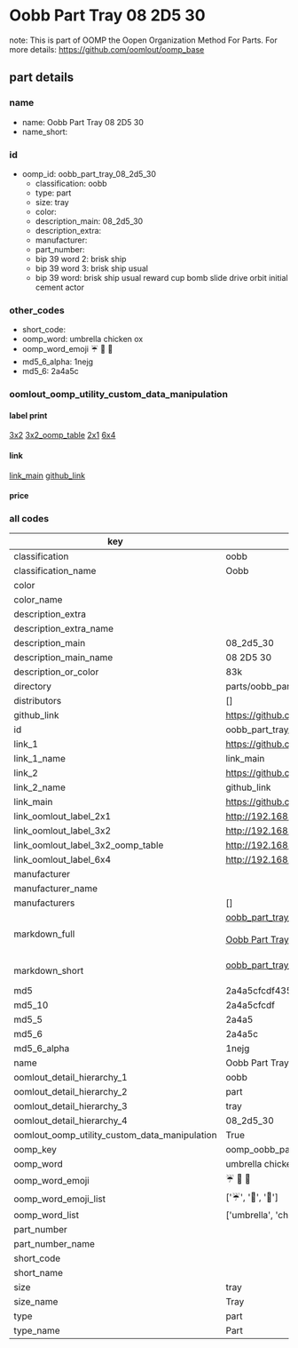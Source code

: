 # Oobb Part Tray 08 2D5 30  

note: This is part of OOMP the Oopen Organization Method For Parts. For more details: https://github.com/oomlout/oomp_base

##  part details





### name
* name: Oobb Part Tray 08 2D5 30
* name_short: 
### id
* oomp_id: oobb_part_tray_08_2d5_30
  * classification: oobb
  * type: part
  * size: tray
  * color: 
  * description_main: 08_2d5_30
  * description_extra: 
  * manufacturer: 
  * part_number: 
  * bip 39 word 2: brisk ship
  * bip 39 word 3: brisk ship usual
  * bip 39 word: brisk ship usual reward cup bomb slide drive orbit initial cement actor

### other_codes
* short_code: 
* oomp_word: umbrella chicken ox
* oomp_word_emoji :umbrella: :chicken: :ox:
* md5_6_alpha: 1nejg
* md5_6: 2a4a5c






### oomlout_oomp_utility_custom_data_manipulation
#### label print
[3x2](http://192.168.1.245:1112/?label=oomp%201nejg)
[3x2_oomp_table](http://192.168.1.107:1112/?label=oomp%201nejg)
[2x1](http://192.168.1.242:1112/?label=oomp%201nejg)
[6x4](http://192.168.1.55:1112/?label=oomp%201nejg)    

#### link

[link_main](https://github.com/oomlout/oomlout_oomp_current_version_messy/tree/main/parts/oobb_part_tray_08_2d5_30) [github_link](https://github.com/oomlout/oomlout_oomp_part_src/tree/main/parts/oobb_part_tray_08_2d5_30)                             

#### price







### all codes 
| key | value |  
| --- | --- |  
| classification | oobb |  
| classification_name | Oobb |  
| color |  |  
| color_name |  |  
| description_extra |  |  
| description_extra_name |  |  
| description_main | 08_2d5_30 |  
| description_main_name | 08 2D5 30 |  
| description_or_color | 83k |  
| directory | parts/oobb_part_tray_08_2d5_30 |  
| distributors | [] |  
| github_link | https://github.com/oomlout/oomlout_oomp_part_src/tree/main/parts/oobb_part_tray_08_2d5_30 |  
| id | oobb_part_tray_08_2d5_30 |  
| link_1 | https://github.com/oomlout/oomlout_oomp_current_version_messy/tree/main/parts/oobb_part_tray_08_2d5_30 |  
| link_1_name | link_main |  
| link_2 | https://github.com/oomlout/oomlout_oomp_part_src/tree/main/parts/oobb_part_tray_08_2d5_30 |  
| link_2_name | github_link |  
| link_main | https://github.com/oomlout/oomlout_oomp_current_version_messy/tree/main/parts/oobb_part_tray_08_2d5_30 |  
| link_oomlout_label_2x1 | http://192.168.1.242:1112/?label=oomp%201nejg |  
| link_oomlout_label_3x2 | http://192.168.1.245:1112/?label=oomp%201nejg |  
| link_oomlout_label_3x2_oomp_table | http://192.168.1.107:1112/?label=oomp%201nejg |  
| link_oomlout_label_6x4 | http://192.168.1.55:1112/?label=oomp%201nejg |  
| manufacturer |  |  
| manufacturer_name |  |  
| manufacturers | [] |  
| markdown_full | [oobb_part_tray_08_2d5_30](https://github.com/oomlout/oomlout_oomp_current_version_messy/tree/main/parts/oobb_part_tray_08_2d5_30)<br>[](https://github.com/oomlout/oomlout_oomp_current_version_messy/tree/main/parts/oobb_part_tray_08_2d5_30)<br>[Oobb Part Tray 08 2D5 30](https://github.com/oomlout/oomlout_oomp_current_version_messy/tree/main/parts/oobb_part_tray_08_2d5_30)<br><br> |  
| markdown_short | [oobb_part_tray_08_2d5_30](https://github.com/oomlout/oomlout_oomp_current_version_messy/tree/main/parts/oobb_part_tray_08_2d5_30)<br><br> |  
| md5 | 2a4a5cfcdf435970649adb8be07180e2 |  
| md5_10 | 2a4a5cfcdf |  
| md5_5 | 2a4a5 |  
| md5_6 | 2a4a5c |  
| md5_6_alpha | 1nejg |  
| name | Oobb Part Tray 08 2D5 30 |  
| oomlout_detail_hierarchy_1 | oobb |  
| oomlout_detail_hierarchy_2 | part |  
| oomlout_detail_hierarchy_3 | tray |  
| oomlout_detail_hierarchy_4 | 08_2d5_30 |  
| oomlout_oomp_utility_custom_data_manipulation | True |  
| oomp_key | oomp_oobb_part_tray_08_2d5_30 |  
| oomp_word | umbrella chicken ox |  
| oomp_word_emoji | :umbrella: :chicken: :ox: |  
| oomp_word_emoji_list | [':umbrella:', ':chicken:', ':ox:'] |  
| oomp_word_list | ['umbrella', 'chicken', 'ox'] |  
| part_number |  |  
| part_number_name |  |  
| short_code |  |  
| short_name |  |  
| size | tray |  
| size_name | Tray |  
| type | part |  
| type_name | Part |  
